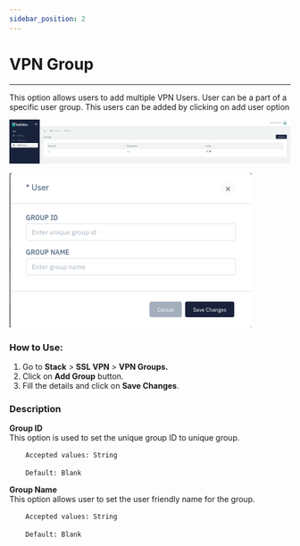 ```yaml
---
sidebar_position: 2
---
```


# VPN Group

---

This option allows users to add multiple VPN Users. User can be a part of a specific user group. This users can be added by clicking on add user option

![vpngroup](/img/vpn/v6/docs/usergroups.png)  
  
  
![vpngroup](/img/vpn/v6/docs/usergroups2.png)  

### How to Use:  

1. Go to **Stack** > **SSL VPN** > **VPN Groups.**
2. Click on **Add Group** button.
3. Fill the details and click on **Save Changes**.  

### Description

**Group ID**  
This option is used to set the unique group ID to unique group.  

```
    Accepted values: String

    Default: Blank 
```


**Group Name**  
This option allows user to set the user friendly name for the group. 

```
    Accepted values: String

    Default: Blank 
```

